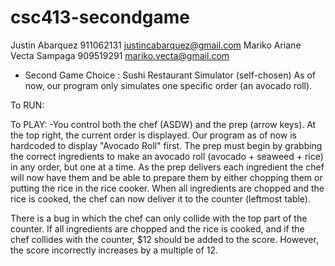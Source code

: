 # csc413-secondgame

Justin Abarquez 911062131 justincabarquez@gmail.com
Mariko Ariane Vecta Sampaga 909519291 mariko.vecta@gmail.com

- Second Game Choice : Sushi Restaurant Simulator (self-chosen)
As of now, our program only simulates one specific order (an avocado roll). 

To RUN:

To PLAY:
-You control both the chef (ASDW) and the prep (arrow keys). At the top right, the current order is displayed. Our program as of now is hardcoded to display "Avocado Roll" first. The prep must begin by grabbing the correct ingredients to make an avocado roll (avocado + seaweed + rice) in any order, but one at a time. As the prep delivers each ingredient the chef will now have them and be able to prepare them by either chopping them or putting the rice in the rice cooker. When all ingredients are chopped and the rice is cooked, the chef can now deliver it to the counter (leftmost table). 

There is a bug in which the chef can only collide with the top part of the counter.
If all ingredients are chopped and the rice is cooked, and if the chef collides with the counter, $12 should be added to the score. However, the score incorrectly increases by a multiple of 12.

